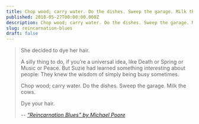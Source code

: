 ```yaml
---
title: Chop wood; carry water. Do the dishes. Sweep the garage. Milk the cows.
published: 2018-05-27T00:00:00.000Z
description: Chop wood; carry water. Do the dishes. Sweep the garage. Milk the cows.
slug: reincarnation-blues
draft: false
---
```


> She decided to dye her hair.
>
> A silly thing to do, if you’re a universal idea, like Death or Spring or Music or Peace. But Suzie had learned something interesting about people: They knew the wisdom of simply being busy sometimes.
>
> Chop wood; carry water. Do the dishes. Sweep the garage. Milk the cows.
>
> Dye your hair.
>
> -- <cite>[“Reincarnation Blues” by Michael Poore](https://www.goodreads.com/book/show/33571217-reincarnation-blues)</cite>

